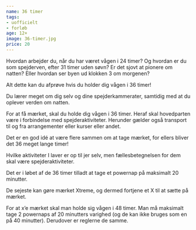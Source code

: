 ```yaml
---
name: 36 timer
tags:
- uofficielt
- forløb
age: 12+
image: 36-timer.jpg
price: 20
---
```

Hvordan arbejder du, når du har været vågen i 24 timer? Og hvordan er du som spejderven, efter 31 timer uden søvn? Er det sjovt at pionere om natten? Eller hvordan ser byen ud klokken 3 om morgenen?

Alt dette kan du afprøve hvis du holder dig vågen i 36 timer!

Du lærer meget om dig selv og dine spejderkammerater, samtidig med at du oplever verden om natten.

For at få mærket, skal du holde dig vågen i 36 timer. Heraf skal hovedparten være i forbindelse med spejderaktiviteter.
Herunder gælder også transport til og fra arrangementer eller kurser eller andet.

Det er en god idé at være flere sammen om at tage mærket, for ellers bliver det 36 meget lange timer!

Hvilke aktiviteter I laver er op til jer selv, men fællesbetegnelsen for dem skal være spejderaktiviteter.

Det er i løbet af de 36 timer tilladt at tage et powernap på maksimalt 20 minutter.

De sejeste kan gøre mærket Xtreme, og dermed fortjene et X til at sætte på mærket.

For at x’e mærket skal man holde sig vågen i 48 timer. Man må maksimalt tage 2 powernaps af 20 minutters varighed (og de kan ikke bruges som en på 40 minutter). Derudover er reglerne de samme.
